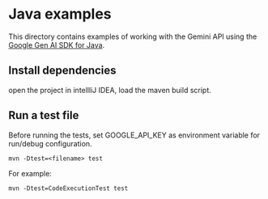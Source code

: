 # Java examples

This directory contains examples of working with the Gemini API using the
[Google Gen AI SDK for Java](https://github.com/googleapis/java-genai).

## Install dependencies
open the project in intellliJ IDEA, load the maven build script.

## Run a test file
Before running the tests, set GOOGLE_API_KEY as environment variable for run/debug configuration. 

    mvn -Dtest=<filename> test

For example:

    mvn -Dtest=CodeExecutionTest test

